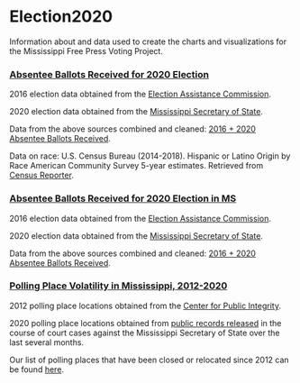 # Election2020

Information about and data used to create the charts and visualizations for the Mississippi Free Press Voting Project.

### [Absentee Ballots Received for 2020 Election](https://mfp.ms/voting/#absentees)
2016 election data obtained from the [Election Assistance Commission](https://www.eac.gov/research-and-data/datasets-codebooks-and-surveys).

2020 election data obtained from the [Mississippi Secretary of State](https://github.com/mississippifreepress/Election2020/tree/main/2020%20MS%20Received%20Absentees). 

Data from the above sources combined and cleaned: [2016 + 2020 Absentee Ballots Received](https://github.com/mississippifreepress/Election2020/blob/main/2016_2020_absentee_ballots_received.csv).

Data on race: U.S. Census Bureau (2014-2018). Hispanic or Latino Origin by Race American Community Survey 5-year estimates. Retrieved from [Census Reporter](https://censusreporter.org).

### [Absentee Ballots Received for 2020 Election in MS](https://mfp.ms/voting/#absentees)
2016 election data obtained from the [Election Assistance Commission](https://www.eac.gov/research-and-data/datasets-codebooks-and-surveys).

2020 election data obtained from the [Mississippi Secretary of State](https://github.com/mississippifreepress/Election2020/tree/main/2020%20MS%20Received%20Absentees). 

Data from the above sources combined and cleaned: [2016 + 2020 Absentee Ballots Received](https://github.com/mississippifreepress/Election2020/blob/main/2016_2020_absentee_ballots_received.csv).

### [Polling Place Volatility in Mississippi, 2012-2020](https://mfp.ms/voting/#volatility)
2012 polling place locations obtained from the [Center for Public Integrity](https://github.com/PublicI/us-polling-places).

2020 polling place locations obtained from [public records released](https://github.com/mississippifreepress/Election2020/blob/main/2020%20COUNTY%20PRECINCTS.PDF) in the course of court cases against the Mississippi Secretary of State over the last several months.

Our list of polling places that have been closed or relocated since 2012 can be found [here](https://github.com/mississippifreepress/Election2020/blob/main/MS_Precincts_Closed_Or_Relocated_Since_2012.csv).

